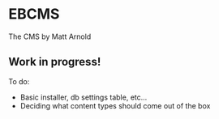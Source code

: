EBCMS
=====

The CMS by Matt Arnold

## Work in progress! ##

To do:
- Basic installer, db settings table, etc...
- Deciding what content types should come out of the box 

